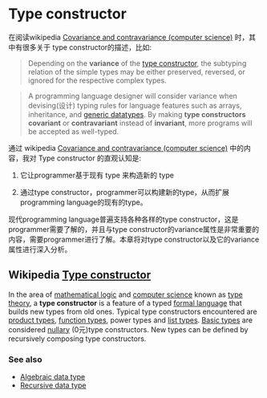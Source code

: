 # Type constructor

在阅读wikipedia [Covariance and contravariance (computer science)](https://en.wikipedia.org/wiki/Covariance_and_contravariance_(computer_science)) 时，其中有很多关于 type constructor的描述，比如:

> Depending on the **variance** of the [type constructor](https://en.wikipedia.org/wiki/Type_constructor), the subtyping relation of the simple types may be either preserved, reversed, or ignored for the respective complex types.

> A programming language designer will consider variance when devising(设计) typing rules for language features such as arrays, inheritance, and [generic datatypes](https://en.wikipedia.org/wiki/Generic_datatype). By making **type constructors** **covariant** or **contravariant** instead of **invariant**, more programs will be accepted as well-typed. 

通过 wikipedia [Covariance and contravariance (computer science)](https://en.wikipedia.org/wiki/Covariance_and_contravariance_(computer_science)) 中的内容，我对 Type constructor 的直观认知是: 

1) 它让programmer基于现有 type 来构造新的 type

2) 通过type constructor，programmer可以构建新的type，从而扩展programming language的现有的type。

现代programming language普遍支持各种各样的type constructor，这是programmer需要了解的，并且与type constructor的variance属性是非常重要的内容，需要programmer进行了解。本章将对type constructor以及它的variance属性进行深入分析。

## Wikipedia [Type constructor](https://infogalactic.com/info/Type_constructor)

In the area of [mathematical logic](https://infogalactic.com/info/Mathematical_logic) and [computer science](https://infogalactic.com/info/Computer_science) known as [type theory](https://infogalactic.com/info/Type_theory), a **type constructor** is a feature of a typed [formal language](https://infogalactic.com/info/Formal_language) that builds new types from old ones. Typical type constructors encountered are [product types](https://infogalactic.com/info/Product_type), [function types](https://infogalactic.com/info/Function_type), power types and [list types](https://infogalactic.com/info/List_type). [Basic types](https://infogalactic.com/info/Basic_type) are considered [nullary](https://infogalactic.com/info/Nullary) (0元)type constructors. New types can be defined by recursively composing type constructors.

### See also

- [Algebraic data type](https://infogalactic.com/info/Algebraic_data_type)
- [Recursive data type](https://infogalactic.com/info/Recursive_data_type)